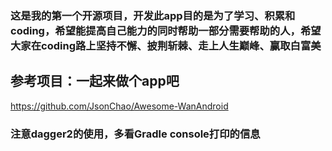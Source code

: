 ### 这是我的第一个开源项目，开发此app目的是为了学习、积累和coding，希望能提高自己能力的同时帮助一部分需要帮助的人，希望大家在coding路上坚持不懈、披荆斩棘、走上人生巅峰、赢取白富美
## 参考项目：一起来做个app吧
https://github.com/JsonChao/Awesome-WanAndroid

### 注意dagger2的使用，多看Gradle console打印的信息
